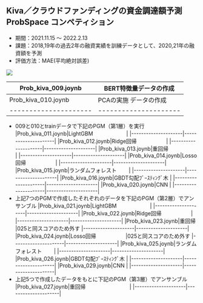 ## Kiva／クラウドファンディングの資金調達額予測 ProbSpace コンペティション
- 期間：2021.11.15 〜 2022.2.13
- 課題：2018,19年の過去2年の融資実績を訓練データとして、2020,21年の融資額を予測
- 評価方法：MAE(平均絶対誤差)
 <img src="https://latex.codecogs.com/gif.latex?\frac{1}{n}\sum_{i=0}^{n}|\hat{y_i}-y_i|" />

|Prob_kiva_009.joynb|BERT特徴量データの作成| 
|---------------------|---------------------|
|Prob_kiva_010.joynb|PCAの実施 データの作成| 
|---------------------|---------------------|
- 009と010とtrainデータで下記のPGM（第1層）を実行
|Prob_kiva_011.joynb|LightGBM　　　　　　 | 
|---------------------|---------------------|
|Prob_kiva_012.joynb|Ridge回帰 　　　　　 | 
|---------------------|---------------------|
|Prob_kiva_013.joynb|重回帰　　　　　　　　 | 
|---------------------|---------------------|
|Prob_kiva_014.joynb|Losso回帰  　　　　　 | 
|---------------------|---------------------|
|Prob_kiva_015.joynb|ランダムフォレスト　　 | 
|---------------------|---------------------|
|Prob_kiva_016.joynb|GBDT勾配ﾌﾞｰｽﾃｨﾝｸﾞ木  | 
|---------------------|---------------------|
|Prob_kiva_020.joynb|CNN                  | 
|---------------------|---------------------|
- 上記7つのPGMで作成したそれぞれのデータを下記のPGM（第2層）でアンサンブル
|Prob_kiva_021.joynb|LightGBM　　　　　　 | 
|---------------------|---------------------|
|Prob_kiva_022.joynb|Ridge回帰 　　　　　 | 
|---------------------|---------------------|
|Prob_kiva_023.joynb|重回帰　　　　　　　　 |025と同スコアのため外す 
|---------------------|---------------------|
|Prob_kiva_024.joynb|Losso回帰  　　　　　 |025と同スコアのため外す 
|---------------------|---------------------|
|Prob_kiva_025.joynb|ランダムフォレスト　　 | 
|---------------------|---------------------|
|Prob_kiva_026.joynb|GBDT勾配ﾌﾞｰｽﾃｨﾝｸﾞ木  | 
|---------------------|---------------------|
|Prob_kiva_029.joynb|CNN                  | 
|---------------------|---------------------|
- 上記5つで作成したデータをもとに下記のPGM（第3層）でアンサンブル
|Prob_kiva_027.joynb|重回帰　　　　　　　　 | 
|---------------------|---------------------|